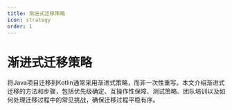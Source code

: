```yaml
---
title: 渐进式迁移策略
icon: strategy
order: 1
---
```


# 渐进式迁移策略

将Java项目迁移到Kotlin通常采用渐进式策略，而非一次性重写。本文介绍渐进式迁移的方法和步骤，包括优先级确定、互操作性保障、测试策略、团队培训以及如何处理迁移过程中的常见挑战，确保迁移过程平稳有序。
